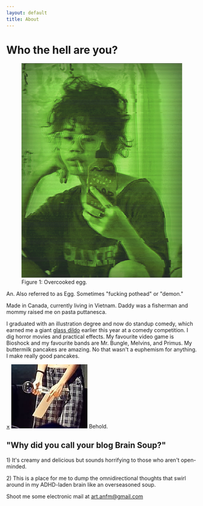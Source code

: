 ```yaml
---
layout: default
title: About
---
```

<div class="primary-box--content row-spacing">
  <div class="page-header">
    <h1 class="header-highlight--primary grungeheader">Who the hell are you?</h1>
  </div>
  <div class="body body-spacing bs-large">
    <figure class="bio-box--pic">
        <img src="/assets/selfieportrait.png">
        <figcaption>Figure 1: Overcooked egg.</figcaption>
    </figure>
    <p>An. Also referred to as Egg. Sometimes "fucking pothead" or "demon."</p>
    <p>Made in Canada, currently living in Vietnam. Daddy was a fisherman and mommy raised me on pasta puttanesca.</p>
    <p>I graduated with an illustration degree and now do standup comedy, which earned me a giant <a href="#gd">glass dildo</a> earlier this year at a comedy competition.
    I dig horror movies and practical effects. My favourite video game is Bioshock and my favourite bands are Mr. Bungle, Melvins, and Primus. My buttermilk pancakes are amazing. No that wasn't a euphemism for anything. I make really good pancakes.</p>
    <div id="gd" class="overlay">
      <a href="#/" class="close removelinkstyle">&times;</a>
      <img src="/assets/gd.jpg">
      <span>Behold.</span>
      </div>
    <h2>"Why did you call your blog Brain Soup?"</h2>
    <p>1) It's creamy and delicious but sounds horrifying to those who aren't open-minded.</p>
    <p>2) This is a place for me to dump the omnidirectional thoughts that swirl around in my ADHD-laden brain like an overseasoned soup.
    </p>
    <p>Shoot me some electronic mail at <a href="mailto:art.anfm@gmail.com" target="_blank">art.anfm@gmail.com</a></p>
  </div>
</div>